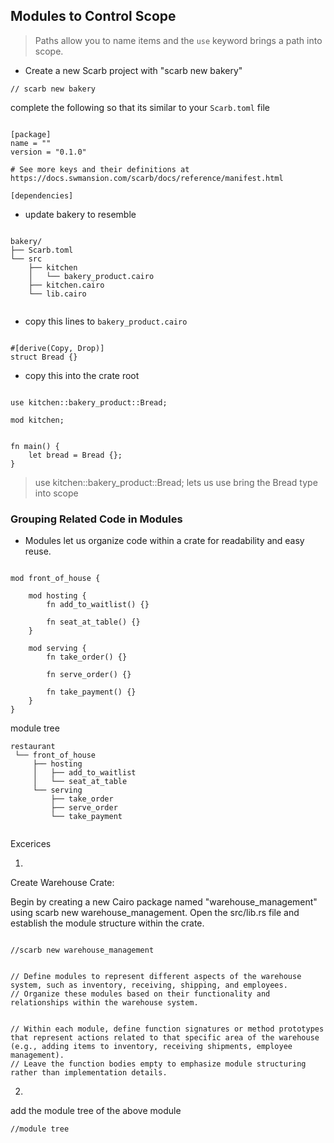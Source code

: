 ## Modules to Control Scope

> Paths  allow you to name items and the `use` keyword  brings a path into scope.

- Create a new Scarb project with "scarb new bakery"

```rust,editable
// scarb new bakery
```

complete the following so that its similar to your `Scarb.toml` file

```rust,editable

[package]
name = ""
version = "0.1.0"

# See more keys and their definitions at https://docs.swmansion.com/scarb/docs/reference/manifest.html

[dependencies]

```

- update bakery to resemble

```rust,editable

bakery/
├── Scarb.toml
└── src
    ├── kitchen
    │   └── bakery_product.cairo
    ├── kitchen.cairo
    └── lib.cairo


```


- copy this lines to `bakery_product.cairo`

```rust,editable

#[derive(Copy, Drop)]
struct Bread {}

```

- copy this into the crate root

```rust,editable

use kitchen::bakery_product::Bread;

mod kitchen;


fn main() {
    let bread = Bread {};
}

```

> use kitchen::bakery_product::Bread; lets us use bring the Bread type into scope


### Grouping Related Code in Modules

- Modules let us organize code within a crate for readability and easy reuse.

```rust,editable

mod front_of_house {
    
    mod hosting {
        fn add_to_waitlist() {}

        fn seat_at_table() {}
    }

    mod serving {
        fn take_order() {}

        fn serve_order() {}

        fn take_payment() {}
    }
}

```

module tree 

```rust,editable
restaurant
 └── front_of_house
     ├── hosting
     │   ├── add_to_waitlist
     │   └── seat_at_table
     └── serving
         ├── take_order
         ├── serve_order
         └── take_payment


```

Excerices

1. 

Create Warehouse Crate:

Begin by creating a new Cairo package named "warehouse_management" using scarb new warehouse_management.
Open the src/lib.rs file and establish the module structure within the crate.

```rust,editable

//scarb new warehouse_management
```

```rust,editable

// Define modules to represent different aspects of the warehouse system, such as inventory, receiving, shipping, and employees.
// Organize these modules based on their functionality and relationships within the warehouse system.

```


```rust,editable

// Within each module, define function signatures or method prototypes that represent actions related to that specific area of the warehouse (e.g., adding items to inventory, receiving shipments, employee management).
// Leave the function bodies empty to emphasize module structuring rather than implementation details.

```

2. 

add the module tree of the above module


```rust,editable
//module tree 

```
